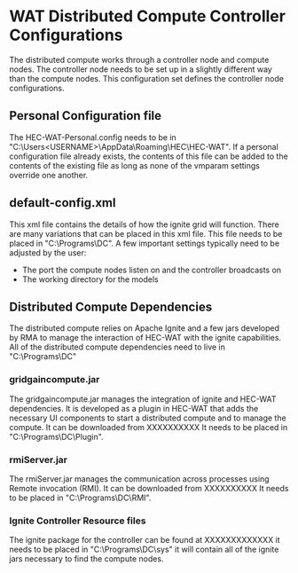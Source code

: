 # WAT Distributed Compute Controller Configurations

The distributed compute works through a controller node and compute nodes. The controller node needs to be set up in a slightly different way than the compute nodes. This configuration set defines the controller node configurations.

## Personal Configuration file
The HEC-WAT-Personal.config needs to be in "C:\Users\<USERNAME>\AppData\Roaming\HEC\HEC-WAT\". If a personal configuration file already exists, the contents of this file can be added to the contents of the existing file as long as none of the vmparam settings override one another.

## default-config.xml
This xml file contains the details of how the ignite grid will function. There are many variations that can be placed in this xml file. This file needs to be placed in "C:\Programs\DC\". A few important settings typically need to be adjusted by the user:
- The port the compute nodes listen on and the controller broadcasts on
- The working directory for the models

## Distributed Compute Dependencies
The distributed compute relies on Apache Ignite and a few jars developed by RMA to manage the interaction of HEC-WAT with the ignite capabilities. All of the distributed compute dependencies need to live in "C:\Programs\DC\"

### gridgaincompute.jar
The gridgaincompute.jar manages the integration of ignite and HEC-WAT dependencies. It is developed as a plugin in HEC-WAT that adds the necessary UI components to start a distributed compute and to manage the compute. It can be downloaded from XXXXXXXXXX It needs to be placed in "C:\Programs\DC\Plugin\".

### rmiServer.jar
The rmiServer.jar manages the communication across processes using Remote invocation (RMI). It can be downloaded from XXXXXXXXXX It needs to be placed in "C:\Programs\DC\RMI\".

### Ignite Controller Resource files
The ignite package for the controller can be found at XXXXXXXXXXXXX it needs to be placed in "C:\Programs\DC\sys" it will contain all of the ignite jars necessary to find the compute nodes.
